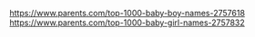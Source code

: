 https://www.parents.com/top-1000-baby-boy-names-2757618
https://www.parents.com/top-1000-baby-girl-names-2757832